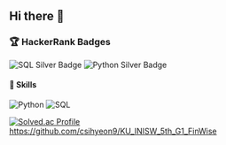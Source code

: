 ## Hi there 👋
### 🏆 HackerRank Badges
![SQL Silver Badge](https://img.shields.io/badge/SQL-Silver-silver)
![Python Silver Badge](https://img.shields.io/badge/Python-Silver-blue)
#### 🚀 Skills
![Python](https://img.shields.io/badge/Python-3776AB?style=for-the-badge&logo=python&logoColor=white)
![SQL](https://img.shields.io/badge/SQL-4479A1?style=for-the-badge&logo=database&logoColor=white)

[![Solved.ac Profile](http://mazassumnida.wtf/api/v2/generate_badge?boj=goodvvi)](https://solved.ac/goodvvi/)
https://github.com/csihyeon9/KU_INISW_5th_G1_FinWise
<!--
**ntbboi/ntbboi** is a ✨ _special_ ✨ repository because its `README.md` (this file) appears on your GitHub profile.

Here are some ideas to get you started:

- 🔭 I’m currently working on ...
- 🌱 I’m currently learning ...
- 👯 I’m looking to collaborate on ...
- 🤔 I’m looking for help with ...
- 💬 Ask me about ...
- 📫 How to reach me: ...
- 😄 Pronouns: ...
- ⚡ Fun fact: ...
-->
